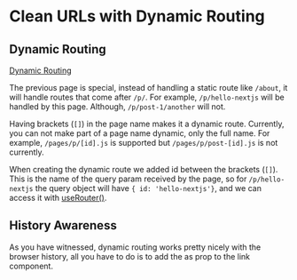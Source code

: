 # Clean URLs with Dynamic Routing

## Dynamic Routing

[Dynamic Routing](https://nextjs.org/docs/routing/dynamic-routes)

The previous page is special, instead of handling a static route like `/about`, it will handle routes that come after `/p/`. For example, `/p/hello-nextjs` will be handled by this page. Although, `/p/post-1/another` will not.

Having brackets (`[]`) in the page name makes it a dynamic route. Currently, you can not make part of a page name dynamic, only the full name. For example, `/pages/p/[id].js` is supported but `/pages/p/post-[id].js` is not currently.

When creating the dynamic route we added id between the brackets (`[]`). This is the name of the query param received by the page, so for `/p/hello-nextjs` the query object will have `{ id: 'hello-nextjs'}`, and we can access it with [useRouter()](https://nextjs.org/docs/api-reference/next/router#userouter).

## History Awareness

As you have witnessed, dynamic routing works pretty nicely with the browser history,
all you have to do is to add the as prop to the link component.
